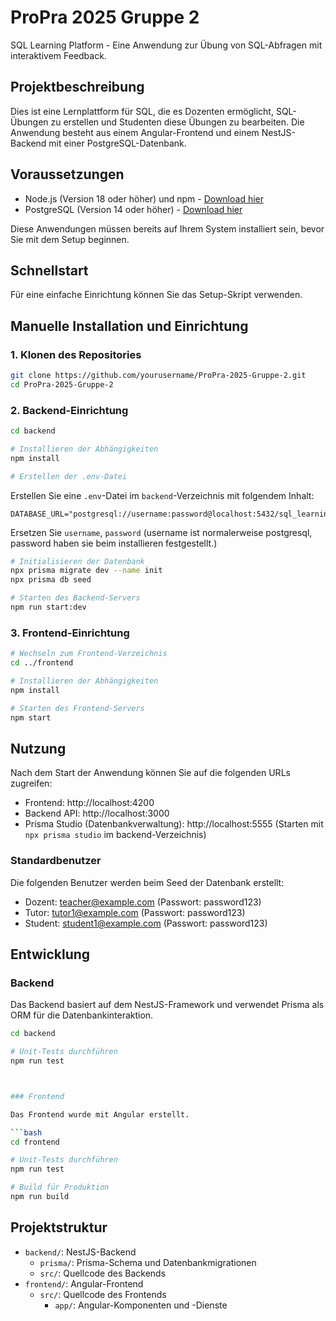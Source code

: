 # ProPra 2025 Gruppe 2

SQL Learning Platform - Eine Anwendung zur Übung von SQL-Abfragen mit interaktivem Feedback.

## Projektbeschreibung

Dies ist eine Lernplattform für SQL, die es Dozenten ermöglicht, SQL-Übungen zu erstellen und Studenten diese Übungen zu bearbeiten. Die Anwendung besteht aus einem Angular-Frontend und einem NestJS-Backend mit einer PostgreSQL-Datenbank.

## Voraussetzungen

- Node.js (Version 18 oder höher) und npm - [Download hier](https://nodejs.org/)
- PostgreSQL (Version 14 oder höher) - [Download hier](https://www.postgresql.org/download/)

Diese Anwendungen müssen bereits auf Ihrem System installiert sein, bevor Sie mit dem Setup beginnen.

## Schnellstart

Für eine einfache Einrichtung können Sie das Setup-Skript verwenden.

## Manuelle Installation und Einrichtung

### 1. Klonen des Repositories

```bash
git clone https://github.com/yourusername/ProPra-2025-Gruppe-2.git
cd ProPra-2025-Gruppe-2
```

### 2. Backend-Einrichtung

```bash
cd backend

# Installieren der Abhängigkeiten
npm install

# Erstellen der .env-Datei
```

Erstellen Sie eine `.env`-Datei im `backend`-Verzeichnis mit folgendem Inhalt:

```
DATABASE_URL="postgresql://username:password@localhost:5432/sql_learning_platform"
```

Ersetzen Sie `username`, `password` (username ist normalerweise postgresql, password haben sie beim installieren festgestellt.)

```bash
# Initialisieren der Datenbank
npx prisma migrate dev --name init
npx prisma db seed

# Starten des Backend-Servers
npm run start:dev
```

### 3. Frontend-Einrichtung

```bash
# Wechseln zum Frontend-Verzeichnis
cd ../frontend

# Installieren der Abhängigkeiten
npm install

# Starten des Frontend-Servers
npm start
```

## Nutzung

Nach dem Start der Anwendung können Sie auf die folgenden URLs zugreifen:

- Frontend: http://localhost:4200
- Backend API: http://localhost:3000
- Prisma Studio (Datenbankverwaltung): http://localhost:5555 (Starten mit `npx prisma studio` im backend-Verzeichnis)

### Standardbenutzer

Die folgenden Benutzer werden beim Seed der Datenbank erstellt:

- Dozent: teacher@example.com (Passwort: password123)
- Tutor: tutor1@example.com (Passwort: password123)
- Student: student1@example.com (Passwort: password123)

## Entwicklung

### Backend

Das Backend basiert auf dem NestJS-Framework und verwendet Prisma als ORM für die Datenbankinteraktion.

```bash
cd backend

# Unit-Tests durchführen
npm run test



### Frontend

Das Frontend wurde mit Angular erstellt.

```bash
cd frontend

# Unit-Tests durchführen
npm run test

# Build für Produktion
npm run build
```

## Projektstruktur

- `backend/`: NestJS-Backend
  - `prisma/`: Prisma-Schema und Datenbankmigrationen
  - `src/`: Quellcode des Backends
- `frontend/`: Angular-Frontend
  - `src/`: Quellcode des Frontends
    - `app/`: Angular-Komponenten und -Dienste

